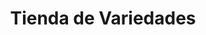 ---
title: "Tienda de Variedades"
url: /ciudad-satelite/tienda-de-variedades-avenida-diego-de-ocana-7/
shop: Lebensmittel
---